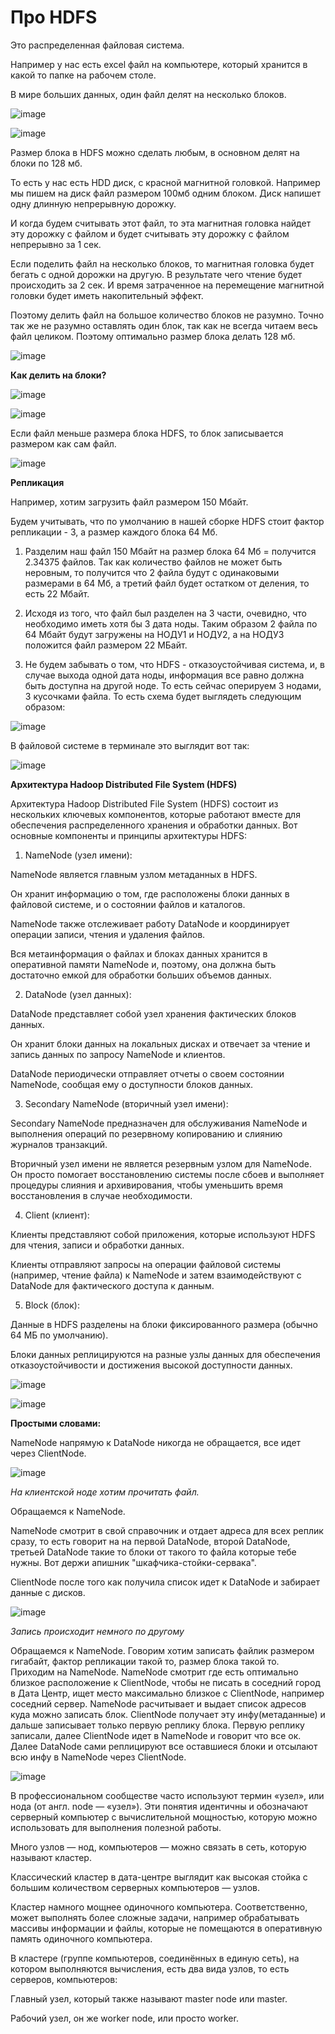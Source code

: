 # Про HDFS

Это распределенная файловая система.

Например у нас есть excel файл на компьютере, который хранится в какой то папке на рабочем столе.

В мире больших данных, один файл делят на несколько блоков.

![image](https://github.com/user-attachments/assets/6e8e6402-0023-4fb6-81a7-7186dc9ccaae)

![image](https://github.com/user-attachments/assets/e14d931f-9de4-47f6-a44f-d76d4b5d6cac)

Размер блока в HDFS можно сделать любым, в основном делят на блоки по 128 мб. 

То есть у нас есть HDD диск, с красной магнитной головкой. Например мы пишем на диск файл размером 100мб одним блоком. Диск напишет одну длинную непрерывную дорожку. 

И когда будем считывать этот файл, то эта магнитная головка найдет эту дорожку с файлом и будет считывать эту дорожку с файлом непрерывно за 1 сек.

Если поделить файл на несколько блоков, то магнитная головка будет бегать с одной дорожки на другую. В результате чего чтение будет происходить за 2 сек. И время затраченное на перемещение магнитной головки будет иметь накопительный эффект.

Поэтому делить файл на большое количество блоков не разумно. Точно так же не разумно оставлять один блок, так как не всегда читаем весь файл целиком. Поэтому оптимально размер блока делать 128 мб.

![image](https://github.com/user-attachments/assets/b8944f41-0654-4b0f-a608-0f02c4e4a6fd)

**Как делить на блоки?**

![image](https://github.com/user-attachments/assets/46040598-5ae7-4d98-af5e-17d3c1f9481b)

![image](https://github.com/user-attachments/assets/f95b95cf-8534-411e-9176-f95b536253e8)

Если файл меньше размера блока HDFS, то блок записывается размером как сам файл.

![image](https://github.com/user-attachments/assets/e56350f7-2464-45f9-bac4-6fb759ee87f3)

**Репликация**

Например, хотим загрузить файл размером 150 Мбайт.

Будем учитывать, что по умолчанию в нашей сборке HDFS стоит фактор репликации - 3,  а размер каждого блока 64 Мб.

1. Разделим наш файл 150 Мбайт на размер блока 64 Мб = получится 2.34375 файлов. Так как количество файлов не может быть неровным, то получится что 2 файла будут с одинаковыми размерами в 64 Мб, а третий файл будет остатком от деления, то есть 22 Мбайт.

2. Исходя из того, что файл был разделен на 3 части, очевидно, что необходимо иметь хотя бы 3 дата ноды. Таким образом 2 файла по 64 Мбайт будут загружены на НОДУ1 и НОДУ2, а на НОДУ3 положится файл размером 22 МБайт.

3. Не будем забывать о том, что HDFS - отказоустойчивая система, и, в случае выхода одной дата ноды, информация все равно должна быть доступна на другой ноде. То есть сейчас оперируем 3 нодами, 3 кусочками файла. То есть схема будет выглядеть следующим образом:

![image](https://github.com/user-attachments/assets/b8ec00f6-ecda-42ae-adec-0af485e23704)

В файловой системе в терминале это выглядит вот так:

![image](https://github.com/user-attachments/assets/871e4473-1c5a-4e32-8de8-3a120c6cec11)

**Архитектура Hadoop Distributed File System (HDFS)**

Архитектура Hadoop Distributed File System (HDFS) состоит из нескольких ключевых компонентов, которые работают вместе для обеспечения распределенного хранения и обработки данных. Вот основные компоненты и принципы архитектуры HDFS:

1. NameNode (узел имени):

NameNode является главным узлом метаданных в HDFS.

Он хранит информацию о том, где расположены блоки данных в файловой системе, и о состоянии файлов и каталогов.

NameNode также отслеживает работу DataNode и координирует операции записи, чтения и удаления файлов.

Вся метаинформация о файлах и блоках данных хранится в оперативной памяти NameNode и, поэтому, она должна быть достаточно емкой для обработки больших объемов данных.

2. DataNode (узел данных):

DataNode представляет собой узел хранения фактических блоков данных.

Он хранит блоки данных на локальных дисках и отвечает за чтение и запись данных по запросу NameNode и клиентов.

DataNode периодически отправляет отчеты о своем состоянии NameNode, сообщая ему о доступности блоков данных.

3. Secondary NameNode (вторичный узел имени):

Secondary NameNode предназначен для обслуживания NameNode и выполнения операций по резервному копированию и слиянию журналов транзакций.

Вторичный узел имени не является резервным узлом для NameNode. Он просто помогает восстановлению системы после сбоев и выполняет процедуры слияния и архивирования, чтобы уменьшить время восстановления в случае необходимости.

4. Client (клиент):
   
Клиенты представляют собой приложения, которые используют HDFS для чтения, записи и обработки данных.

Клиенты отправляют запросы на операции файловой системы (например, чтение файла) к NameNode и затем взаимодействуют с DataNode для фактического доступа к данным.

5. Block (блок):
   
Данные в HDFS разделены на блоки фиксированного размера (обычно 64 МБ по умолчанию).

Блоки данных реплицируются на разные узлы данных для обеспечения отказоустойчивости и достижения высокой доступности данных.

![image](https://github.com/user-attachments/assets/fbe87fd5-279f-4a2e-b8e8-cd7da6e61f89)

![image](https://github.com/user-attachments/assets/9c567b64-dea2-464f-98c2-483baf6019aa)

**Простыми словами:**

NameNode напрямую к DataNode никогда не обращается, все идет через ClientNode.

![image](https://github.com/user-attachments/assets/55531b6c-3d1a-4358-bd7d-98b36b4b1802)

*На клиентской ноде хотим прочитать файл.*

Обращаемся к NameNode. 

NameNode смотрит в свой справочник и отдает адреса для всех реплик сразу, то есть говорит на на первой DataNode, второй DataNode, третьей DataNode такие то блоки от такого то файла которые тебе нужны. Вот держи апишник "шкафчика-стойки-сервака".

ClientNode после того как получила список идет к DataNode и забирает данные с дисков.

![image](https://github.com/user-attachments/assets/62ad90fb-391b-4a44-b0b5-f88db2233f55)

*Запись происходит немного по другому*

Обращаемся к NameNode. Говорим хотим записать файлик размером гигабайт, фактор репликации такой то, размер блока такой то. Приходим на NameNode. NameNode смотрит где есть оптимально близкое расположение к ClientNode, чтобы не писать в соседний город в Дата Центр, ищет место максимально близкое с ClientNode, например соседний сервер. NameNode расчитывает и выдает список адресов куда можно записать блок. ClientNode получает эту инфу(метаданные) и дальше записывает только первую реплику блока. Первую реплику записали, далее ClientNode идет в NameNode и говорит что все ок. Далее DataNode сами реплицируют все оставшиеся блоки и отсылают всю инфу в NameNode через ClientNode.

![image](https://github.com/user-attachments/assets/5d554057-59b3-4cc0-8f6a-2a2eaaa8376a)

В профессиональном сообществе часто используют термин «узел», или нода (от англ. node — «узел»). Эти понятия идентичны и обозначают серверный компьютер с вычислительной мощностью, которую можно использовать для выполнения полезной работы.

Много узлов — нод, компьютеров — можно связать в сеть, которую называют кластер.

Классический кластер в дата-центре выглядит как высокая стойка с большим количеством серверных компьютеров — узлов.

Кластер намного мощнее одиночного компьютера. Соответственно, может выполнять более сложные задачи, например обрабатывать массивы информации и файлы, которые не помещаются в оперативную память одиночного компьютера.

В кластере (группе компьютеров, соединённых в единую сеть), на котором выполняются вычисления, есть два вида узлов, то есть серверов, компьютеров:

Главный узел, который также называют master node или master.

Рабочий узел, он же worker node, или просто worker.
